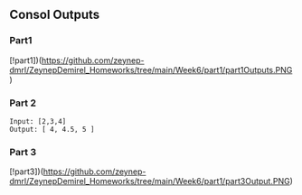 ## Consol Outputs

### Part1
[!part1])(https://github.com/zeynep-dmrl/ZeynepDemirel_Homeworks/tree/main/Week6/part1/part1Outputs.PNG)

### Part 2
```
Input: [2,3,4]
Output: [ 4, 4.5, 5 ]
```
### Part 3
[!part3])(https://github.com/zeynep-dmrl/ZeynepDemirel_Homeworks/tree/main/Week6/part1/part3Output.PNG)
